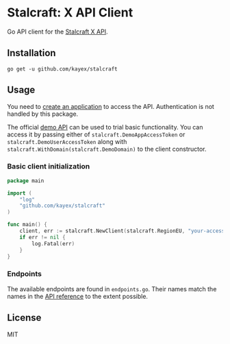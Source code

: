 # Stalcraft: X API Client

Go API client for the [Stalcraft X API](https://eapi.stalcraft.net/overview.html).

## Installation
`go get -u github.com/kayex/stalcraft`

## Usage
You need to [create an application](https://eapi.stalcraft.net/registration.html#create-application) to access the API.
Authentication is not handled by this package.

The official [demo API](https://eapi.stalcraft.net/overview.html#demo-api) can be used to trial basic functionality. You can
access it by passing either of `stalcraft.DemoAppAccessToken` or `stalcraft.DemoUserAccessToken` along with
`stalcraft.WithDomain(stalcraft.DemoDomain)` to the client constructor.

### Basic client initialization
```go
package main

import (
    "log"
    "github.com/kayex/stalcraft"
)

func main() {
    client, err := stalcraft.NewClient(stalcraft.RegionEU, "your-access-token")
    if err != nil {
        log.Fatal(err)
    }
}
```

### Endpoints
The available endpoints are found in `endpoints.go`. Their names match the names in the [API reference](https://eapi.stalcraft.net/reference#/) to the extent possible.

## License
MIT